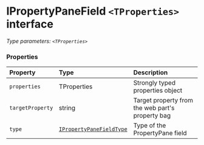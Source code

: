 # IPropertyPaneField `<TProperties>` interface



_Type parameters: `<TProperties>`_






### Properties

| Property	   | Type	| Description|
|:-------------|:-------|:-----------|
|`properties`      | TProperties | Strongly typed properties object |
|`targetProperty`      | string | Target property from the web part's property bag |
|`type`      | [`IPropertyPaneFieldType`](IPropertyPaneFieldType.md) | Type of the PropertyPane field |




